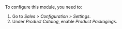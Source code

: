 To configure this module, you need to:

1.  Go to *Sales \> Configuration \> Settings*.
2.  Under *Product Catalog*, enable *Product Packagings*.
